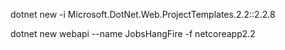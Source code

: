 dotnet new -i Microsoft.DotNet.Web.ProjectTemplates.2.2::2.2.8

dotnet new webapi --name JobsHangFire -f netcoreapp2.2